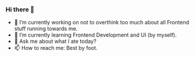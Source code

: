 ### Hi there 👋
- 🔭 I’m currently working on not to overthink too much about all Frontend stuff running towards me.
- 🌱 I’m currently learning Frontend Development and UI (by myself).
- 💬 Ask me about what I ate today? 
- 📫 How to reach me: Best by foot.

